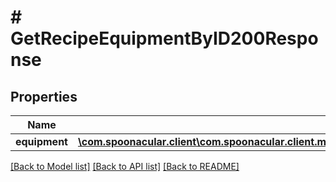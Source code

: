 # # GetRecipeEquipmentByID200Response

## Properties

Name | Type | Description | Notes
------------ | ------------- | ------------- | -------------
**equipment** | [**\com.spoonacular.client\com.spoonacular.client.model\GetRecipeEquipmentByID200ResponseEquipmentInner[]**](GetRecipeEquipmentByID200ResponseEquipmentInner.md) |  |

[[Back to Model list]](../../README.md#models) [[Back to API list]](../../README.md#endpoints) [[Back to README]](../../README.md)
